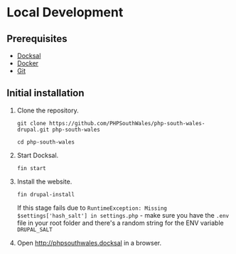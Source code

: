 # Local Development

## Prerequisites

* [Docksal](https://docksal.io)
* [Docker](https://www.docker.com)
* [Git](https://git-scm.com)

## Initial installation

1. Clone the repository.

    ```
    git clone https://github.com/PHPSouthWales/php-south-wales-drupal.git php-south-wales

    cd php-south-wales
    ```

1. Start Docksal.

    ```
    fin start
    ```

1. Install the website.

    ```
    fin drupal-install
    ```

    If this stage fails due to `RuntimeException: Missing $settings['hash_salt'] in settings.php` - make sure you have the `.env` file in your root folder and there's a random string for the ENV variable `DRUPAL_SALT`

1. Open <http://phpsouthwales.docksal> in a browser.

